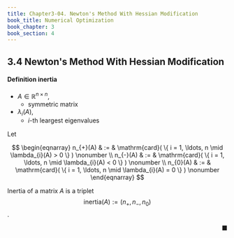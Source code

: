 ```yaml
---
title: Chapter3-04. Newton's Method With Hessian Modification
book_title: Numerical Optimization
book_chapter: 3
book_section: 4
---
```


## 3.4 Newton's Method With Hessian Modification


#### Definition inertia
* $A \in \mathbb{R}^{n \times n}$,
    * symmetric matrix
* $\lambda_{i}(A)$,
    * $i$-th leargest eigenvalues

Let

$$
\begin{eqnarray}
    n_{+}(A)
    & := &
        \mathrm{card}(
            \{
                i = 1, \ldots, n
                \mid
                \lambda_{i}(A)
                >
                0
            \} 
        )
    \nonumber
    \\
    n_{-}(A)
    & := &
        \mathrm{card}(
            \{
                i = 1, \ldots, n
                \mid
                \lambda_{i}(A)
                <
                0
            \} 
        )
    \nonumber
    \\
    n_{0}(A)
    & := &
        \mathrm{card}(
            \{
                i = 1, \ldots, n
                \mid
                \lambda_{i}(A)
                =
                0
            \} 
        )
    \nonumber
\end{eqnarray}
$$

Inertia of a matrix $A$ is a triplet $$\mathrm{inertia}(A) := (n_{+}, n_{-}, n_{0})$$.

<div class="end-of-statement" style="text-align: right">■</div>

